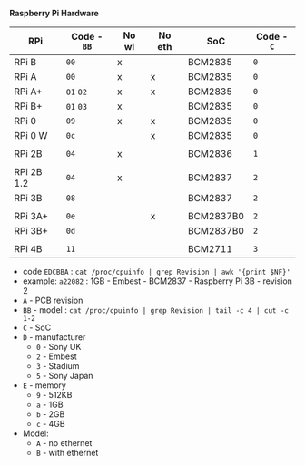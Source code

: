 **Raspberry Pi Hardware**

| RPi        | Code - `BB` | No wl | No eth | SoC       | Code - `C` |
|------------|-------------|-------|--------|-----------|------------|
| RPi B      | `00`        | x     |        | BCM2835   | `0`        |
| RPi A      | `00`        | x     | x      | BCM2835   | `0`        |
| RPi A+     | `01` `02`   | x     | x      | BCM2835   | `0`        |
| RPi B+     | `01` `03`   | x     |        | BCM2835   | `0`        |
| RPi 0      | `09`        | x     | x      | BCM2835   | `0`        |
| RPi 0 W    | `0c`        |       | x      | BCM2835   | `0`        |
|            |             |       |        |           |            |
| RPi 2B     | `04`        | x     |        | BCM2836   | `1`        |
|            |             |       |        |           |            |
| RPi 2B 1.2 | `04`        | x     |        | BCM2837   | `2`        |
| RPi 3B     | `08`        |       |        | BCM2837   | `2`        |
|            |             |       |        |           |            |
| RPi 3A+    | `0e`        |       | x      | BCM2837B0 | `2`        |
| RPi 3B+    | `0d`        |       |        | BCM2837B0 | `2`        |
|            |             |       |        |           |            |
| RPi 4B     | `11`        |       |        | BCM2711   | `3`        |

- code `EDCBBA` : `cat /proc/cpuinfo | grep Revision | awk '{print $NF}'`
- example: `a22082` : 1GB - Embest - BCM2837 - Raspberry Pi 3B - revision 2
- `A` - PCB revision
- `BB` - model : `cat /proc/cpuinfo | grep Revision | tail -c 4 | cut -c 1-2`
- `C` - SoC
- `D` - manufacturer
	- `0` - Sony UK
	- `2` - Embest
	- `3` - Stadium
	- `5` - Sony Japan
- `E` - memory
	- `9` - 512KB
	- `a` - 1GB
	- `b` - 2GB
	- `c` - 4GB
- Model:
	- `A` - no ethernet
	- `B` - with ethernet
